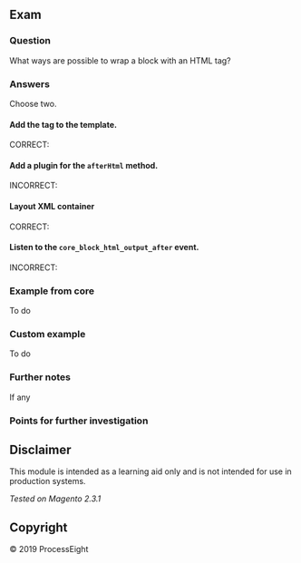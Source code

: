 ## Exam

### Question

What ways are possible to wrap a block with an HTML tag?

### Answers

Choose two.
#### Add the tag to the template.
CORRECT:  
#### Add a plugin for the `afterHtml` method.
INCORRECT: 
#### Layout XML container
CORRECT:  
#### Listen to the `core_block_html_output_after` event.
INCORRECT: 

### Example from core
To do

### Custom example
To do

### Further notes
If any

### Points for further investigation

## Disclaimer
This module is intended as a learning aid only and is not intended for use in production systems.

_Tested on Magento 2.3.1_

## Copyright
&copy; 2019 ProcessEight
